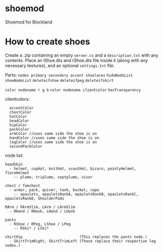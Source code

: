 # shoemod
Shoemod for Blockland

# How to create shoes
Create a .zip containing an empty `server.cs` and a `description.txt` with any contents.
Place an lShoe.dts and rShoe.dts file inside it (along with any necessary textures), and an optional `settings.txt` file.

Parts:
`nodes primary secondary accent shoelaces`
`hideNodeList`
`showNodeList`
`deleteifshoe`
`deleteifpeg`
`deleteifskirt`

`color nodename r g b`
`color nodename clientcolor`
`hasTransparency`

clientcolors:
```
  accentColor
  chestColor
  hatColor
  headColor
  hipColor
  packColor
  armColor //uses same side the shoe is on
  handColor //uses same side the shoe is on
  legColor //uses same side the shoe is on
  secondPackColor
  ```


node list:
```
headSkin
  - helmet, copHat, knitHat, scoutHat, bicorn, pointyHelmet, flareHelmet
    -- plume, triplume, septplume, visor

chest / femchest
  - armor, pack, quiver, tank, bucket, cape
    -- epaulets, epauletsRankA, epauletsRankB, epauletsRankC, epauletsRankD, ShoulderPads

RArm / RArmSlim, LArm / LArmSlim
  - RHand / RHook, LHand / LHook

pants
  - RShoe / RPeg, LShoe / LPeg
    -- RSki* / LSki*

skirtHip                          (This replaces the pants node.)
  - SkirtTrimRight, SkirtTrimLeft (These replace their respective leg nodes.)
```